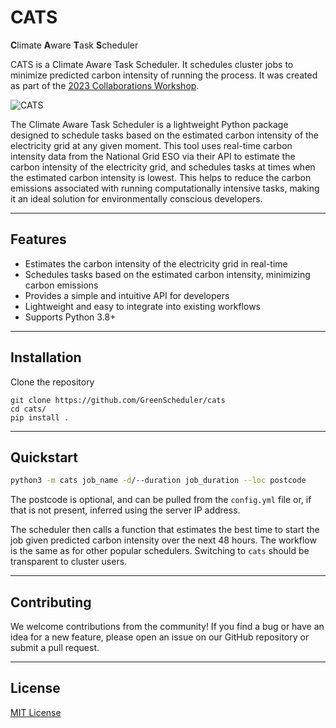 # CATS

**C**limate **A**ware **T**ask **S**cheduler

CATS is a Climate Aware Task Scheduler. It schedules cluster jobs to minimize predicted carbon intensity of running the process. It was created as part of the [2023 Collaborations Workshop](https://software.ac.uk/cw23).

![CATS](https://i.imgur.com/QvbPDm7.png)


The Climate Aware Task Scheduler is a lightweight Python package designed to schedule tasks based on the estimated carbon intensity of the electricity grid at any given moment. This tool uses real-time carbon intensity data from the National Grid ESO via their API to estimate the carbon intensity of the electricity grid, and schedules tasks at times when the estimated carbon intensity is lowest. This helps to reduce the carbon emissions associated with running computationally intensive tasks, making it an ideal solution for environmentally conscious developers.
***
## Features
- Estimates the carbon intensity of the electricity grid in real-time
- Schedules tasks based on the estimated carbon intensity, minimizing carbon emissions
- Provides a simple and intuitive API for developers
- Lightweight and easy to integrate into existing workflows
- Supports Python 3.8+
***
## Installation
Clone the repository

```shell
git clone https://github.com/GreenScheduler/cats
cd cats/
pip install .
```



***
## Quickstart
```sh
python3 -m cats job_name -d/--duration job_duration --loc postcode
```
The postcode is optional, and can be pulled from the `config.yml` file or, if that is not present, inferred using the server IP address.

The scheduler then calls a function that estimates the best time to start the job given predicted carbon intensity over the next 48 hours. The workflow is the same as for other popular schedulers. Switching to `cats` should be transparent to cluster users.
***
## Contributing
We welcome contributions from the community! If you find a bug or have an idea for a new feature, please open an issue on our GitHub repository or submit a pull request.
***
## License

[MIT License](https://github.com/GreenScheduler/cats/blob/main/LICENSE)